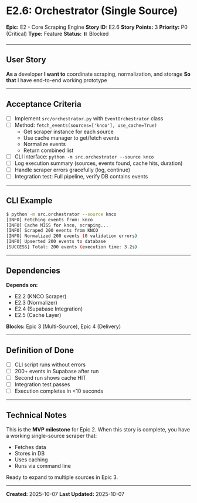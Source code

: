 # E2.6: Orchestrator (Single Source)

**Epic:** E2 - Core Scraping Engine
**Story ID:** E2.6
**Story Points:** 3
**Priority:** P0 (Critical)
**Type:** Feature
**Status:** ⏸️ Blocked

---

## User Story

**As a** developer
**I want to** coordinate scraping, normalization, and storage
**So that** I have end-to-end working prototype

---

## Acceptance Criteria

- [ ] Implement `src/orchestrator.py` with `EventOrchestrator` class
- [ ] Method: `fetch_events(sources=['knco'], use_cache=True)`
  - Get scraper instance for each source
  - Use cache manager to get/fetch events
  - Normalize events
  - Return combined list
- [ ] CLI interface: `python -m src.orchestrator --source knco`
- [ ] Log execution summary (sources, events found, cache hits, duration)
- [ ] Handle scraper errors gracefully (log, continue)
- [ ] Integration test: Full pipeline, verify DB contains events

---

## CLI Example

```bash
$ python -m src.orchestrator --source knco
[INFO] Fetching events from: knco
[INFO] Cache MISS for knco, scraping...
[INFO] Scraped 200 events from KNCO
[INFO] Normalized 200 events (0 validation errors)
[INFO] Upserted 200 events to database
[SUCCESS] Total: 200 events (execution time: 3.2s)
```

---

## Dependencies

**Depends on:**
- E2.2 (KNCO Scraper)
- E2.3 (Normalizer)
- E2.4 (Supabase Integration)
- E2.5 (Cache Layer)

**Blocks:** Epic 3 (Multi-Source), Epic 4 (Delivery)

---

## Definition of Done

- [ ] CLI script runs without errors
- [ ] 200+ events in Supabase after run
- [ ] Second run shows cache HIT
- [ ] Integration test passes
- [ ] Execution completes in <10 seconds

---

## Technical Notes

This is the **MVP milestone** for Epic 2. When this story is complete, you have a working single-source scraper that:
- Fetches data
- Stores in DB
- Uses caching
- Runs via command line

Ready to expand to multiple sources in Epic 3.

---

**Created:** 2025-10-07
**Last Updated:** 2025-10-07
